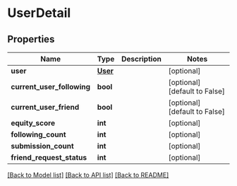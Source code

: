 # UserDetail

## Properties
Name | Type | Description | Notes
------------ | ------------- | ------------- | -------------
**user** | [**User**](User.md) |  | [optional] 
**current_user_following** | **bool** |  | [optional] [default to False]
**current_user_friend** | **bool** |  | [optional] [default to False]
**equity_score** | **int** |  | [optional] 
**following_count** | **int** |  | [optional] 
**submission_count** | **int** |  | [optional] 
**friend_request_status** | **int** |  | [optional] 

[[Back to Model list]](../README.md#documentation-for-models) [[Back to API list]](../README.md#documentation-for-api-endpoints) [[Back to README]](../README.md)


